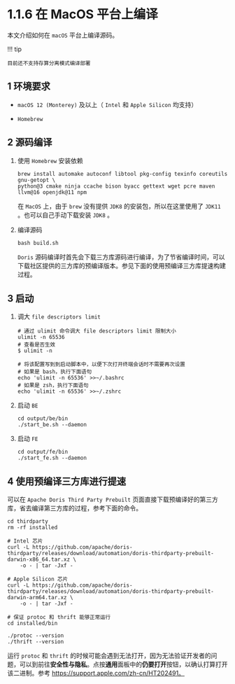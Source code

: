 # 1.1.6 在 MacOS 平台上编译

本文介绍如何在 `macOS` 平台上编译源码。

!!! tip

    目前还不支持存算分离模式编译部署

## 1 环境要求

* `macOS 12 (Monterey)` 及以上（ `Intel` 和 `Apple Silicon` 均支持）

* `Homebrew`

## 2 源码编译

1. 使用 `Homebrew` 安装依赖

    ```shell
    brew install automake autoconf libtool pkg-config texinfo coreutils gnu-getopt \
    python@3 cmake ninja ccache bison byacc gettext wget pcre maven llvm@16 openjdk@11 npm
    ```

    在 `MacOS` 上，由于 `brew` 没有提供 `JDK8` 的安装包，所以在这里使用了 `JDK11` 。也可以自己手动下载安装 `JDK8` 。

2. 编译源码

    ```shell
    bash build.sh
    ```

    `Doris` 源码编译时首先会下载三方库源码进行编译，为了节省编译时间，可以下载社区提供的三方库的预编译版本。参见下面的使用预编译三方库提速构建过程。

## 3 启动

1. 调大 `file descriptors limit`

    ```shell
    # 通过 ulimit 命令调大 file descriptors limit 限制大小
    ulimit -n 65536
    # 查看是否生效
    $ ulimit -n

    # 将该配置写到到启动脚本中，以便下次打开终端会话时不需要再次设置
    # 如果是 bash，执行下面语句
    echo 'ulimit -n 65536' >>~/.bashrc
    # 如果是 zsh，执行下面语句
    echo 'ulimit -n 65536' >>~/.zshrc
    ```

2. 启动 `BE`

    ```shell
    cd output/be/bin
    ./start_be.sh --daemon
    ```

3. 启动 `FE`

    ```shell
    cd output/fe/bin
    ./start_fe.sh --daemon
    ```

## 4 使用预编译三方库进行提速

可以在 `Apache Doris Third Party Prebuilt` 页面直接下载预编译好的第三方库，省去编译第三方库的过程，参考下面的命令。

```shell
cd thirdparty
rm -rf installed

# Intel 芯片
curl -L https://github.com/apache/doris-thirdparty/releases/download/automation/doris-thirdparty-prebuilt-darwin-x86_64.tar.xz \
    -o - | tar -Jxf -

# Apple Silicon 芯片
curl -L https://github.com/apache/doris-thirdparty/releases/download/automation/doris-thirdparty-prebuilt-darwin-arm64.tar.xz \
    -o - | tar -Jxf -

# 保证 protoc 和 thrift 能够正常运行
cd installed/bin

./protoc --version
./thrift --version
```

运行 `protoc` 和 `thrift` 的时候可能会遇到无法打开，因为无法验证开发者的问题，可以到前往**安全性与隐私**。点按**通用**面板中的**仍要打开**按钮，以确认打算打开该二进制。参考 <https://support.apple.com/zh-cn/HT202491。>
